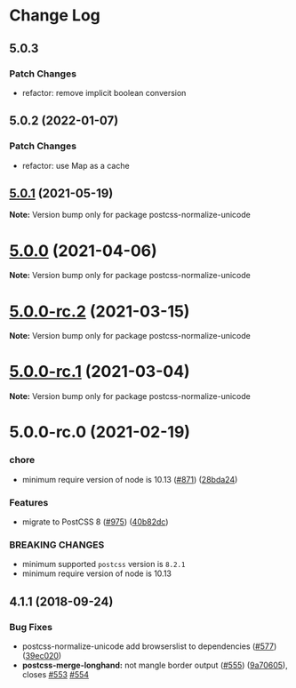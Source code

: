 # Change Log

## 5.0.3

### Patch Changes

- refactor: remove implicit boolean conversion

## 5.0.2 (2022-01-07)

### Patch Changes

- refactor: use Map as a cache

## [5.0.1](https://github.com/cssnano/cssnano/compare/postcss-normalize-unicode@5.0.0...postcss-normalize-unicode@5.0.1) (2021-05-19)

**Note:** Version bump only for package postcss-normalize-unicode

# [5.0.0](https://github.com/cssnano/cssnano/compare/postcss-normalize-unicode@5.0.0-rc.2...postcss-normalize-unicode@5.0.0) (2021-04-06)

**Note:** Version bump only for package postcss-normalize-unicode

# [5.0.0-rc.2](https://github.com/cssnano/cssnano/compare/postcss-normalize-unicode@5.0.0-rc.1...postcss-normalize-unicode@5.0.0-rc.2) (2021-03-15)

**Note:** Version bump only for package postcss-normalize-unicode

# [5.0.0-rc.1](https://github.com/cssnano/cssnano/compare/postcss-normalize-unicode@5.0.0-rc.0...postcss-normalize-unicode@5.0.0-rc.1) (2021-03-04)

**Note:** Version bump only for package postcss-normalize-unicode

# 5.0.0-rc.0 (2021-02-19)

### chore

- minimum require version of node is 10.13 ([#871](https://github.com/cssnano/cssnano/issues/871)) ([28bda24](https://github.com/cssnano/cssnano/commit/28bda243e32ce3ba89b3c358a5f78727b3732f11))

### Features

- migrate to PostCSS 8 ([#975](https://github.com/cssnano/cssnano/issues/975)) ([40b82dc](https://github.com/cssnano/cssnano/commit/40b82dca7f53ac02cd4fe62846dec79b898ccb49))

### BREAKING CHANGES

- minimum supported `postcss` version is `8.2.1`
- minimum require version of node is 10.13

## 4.1.1 (2018-09-24)

### Bug Fixes

- postcss-normalize-unicode add browserslist to dependencies ([#577](https://github.com/cssnano/cssnano/issues/577)) ([39ec020](https://github.com/cssnano/cssnano/commit/39ec020d9d6fc6ed72bf8de6e856752726d4fb51))
- **postcss-merge-longhand:** not mangle border output ([#555](https://github.com/cssnano/cssnano/issues/555)) ([9a70605](https://github.com/cssnano/cssnano/commit/9a706050b621e7795a9bf74eb7110b5c81804ffe)), closes [#553](https://github.com/cssnano/cssnano/issues/553) [#554](https://github.com/cssnano/cssnano/issues/554)
